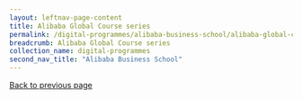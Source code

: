 ```yaml
---
layout: leftnav-page-content
title: Alibaba Global Course series
permalink: /digital-programmes/alibaba-business-school/alibaba-global-course-series
breadcrumb: Alibaba Global Course series
collection_name: digital-programmes
second_nav_title: "Alibaba Business School"
---
```

<a href="#" onclick="history.go(-1)">Back to previous page</a>
